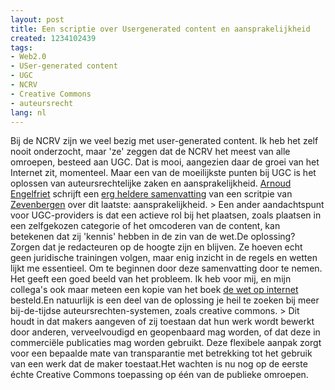 ```yaml
---
layout: post
title: Een scriptie over Usergenerated content en aansprakelijkheid
created: 1234102439
tags:
- Web2.0
- USer-generated content
- UGC
- NCRV
- Creative Commons
- auteursrecht
lang: nl
---
```

Bij de NCRV zijn we veel bezig met user-generated content. Ik heb het zelf nooit onderzocht, maar 'ze' zeggen dat de NCRV het meest van alle omroepen, besteed aan UGC. Dat is mooi, aangezien daar de groei van het Internet zit, momenteel. Maar een van de moeilijkste punten bij UGC is het oplossen van auteursrechtelijke zaken en aansprakelijkheid. [Arnoud Engelfriet](http://www.arnoud.engelfriet.net/) schrijft een [erg heldere samenvatting](http://www.iusmentis.com/aansprakelijkheid/providers/user-generated-content/) van een scritpie van [Zevenbergen](http://www.iusmentis.com/aansprakelijkheid/providers/user-generated-content/scriptie-zevenbergen-aansprakelijkheid-user-generated-content-providers.pdf) over dit laatste: aansprakelijkheid. > Een ander aandachtspunt voor UGC-providers is dat een actieve rol bij het plaatsen, zoals plaatsen in een zelfgekozen categorie of het omcoderen van de content, kan betekenen dat zij 'kennis' hebben in de zin van de wet.De oplossing? Zorgen dat je redacteuren op de hoogte zijn en blijven. Ze hoeven echt geen juridische trainingen volgen, maar enig inzicht in de regels en wetten lijkt me essentieel. Om te beginnen door deze samenvatting door te nemen. Het geeft een goed beeld van het probleem. Ik heb voor mij, en mijn collega's ook maar meteen een kopie van het boek [de wet op internet](http://www.lulu.com/content/3491728) besteld.En natuurlijk is een deel van de oplossing je heil te zoeken bij meer bij-de-tijdse auteursrechten-systemen, zoals creative commons. > Dit houdt in dat makers aangeven of zij toestaan dat hun werk wordt bewerkt door anderen, verveelvoudigd en geopenbaard mag worden, of dat deze in commerciële publicaties mag worden gebruikt. Deze flexibele aanpak zorgt voor een bepaalde mate van transparantie met betrekking tot het gebruik van een werk dat de maker toestaat.Het wachten is nu nog op de eerste échte Creative Commons toepassing op één van de publieke omroepen.
